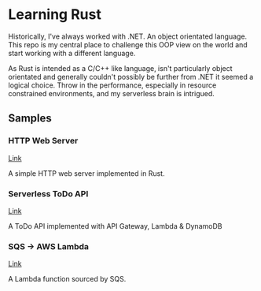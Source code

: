 # Learning Rust

Historically, I've always worked with .NET. An object orientated language. This repo is my central place to challenge this OOP view on the world and start working with a different language.

As Rust is intended as a C/C++ like language, isn't particularly object orientated and generally couldn't possibly be further from .NET it seemed a logical choice. Throw in the performance, especially in resource constrained environments, and my serverless brain is intrigued.

## Samples

### HTTP Web Server

[Link](./src/actix-gcd)

A simple HTTP web server implemented in Rust.

### Serverless ToDo API

[Link](./src/serverless-todo)

A ToDo API implemented with API Gateway, Lambda & DynamoDB

### SQS -> AWS Lambda

[Link](./src/sqs-sourced-lambda)

A Lambda function sourced by SQS.
